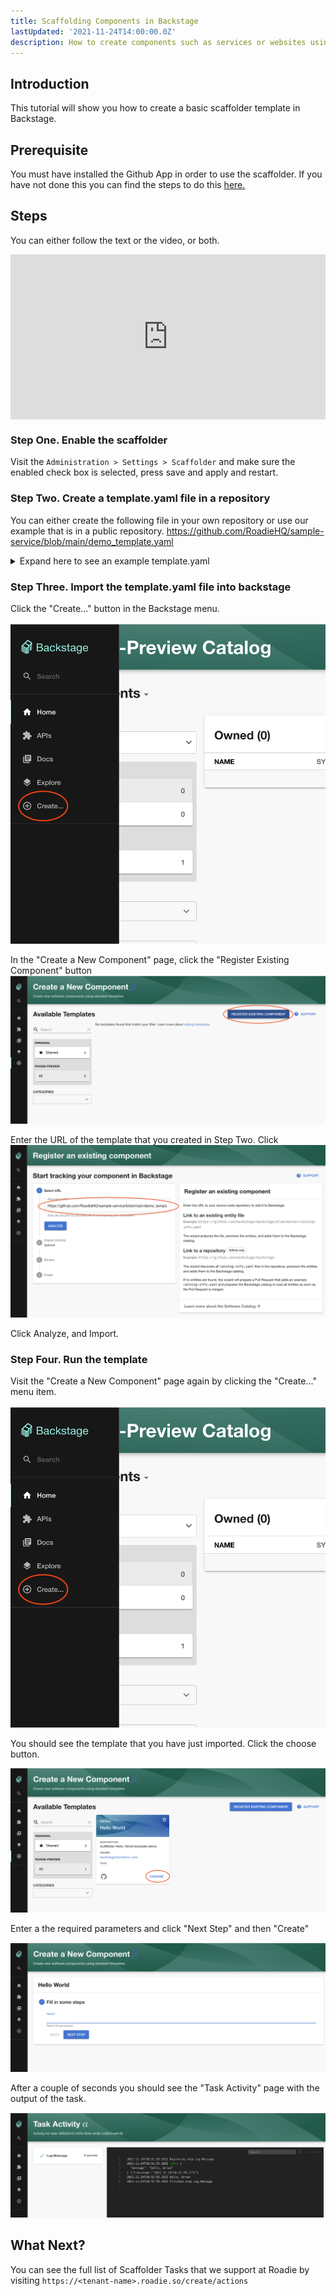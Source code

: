 ```yaml
---
title: Scaffolding Components in Backstage
lastUpdated: '2021-11-24T14:00:00.0Z'
description: How to create components such as services or websites using the Backstage scaffolder.
---
```


## Introduction

This tutorial will show you how to create a basic scaffolder template in Backstage.

## Prerequisite 
You must have installed the Github App in order to use the scaffolder. If you have not done this you can find the steps to do this [here.](https://roadie.io/docs/getting-started/getting-started-for-admins/#connect-roadie-to-github) 

## Steps

You can either follow the text or the video, or both.

<div style="position: relative; padding-bottom: 52.42718446601942%; height: 0;"><iframe src="https://www.loom.com/embed/da6159c4ca39458cb5ad03138612a5a3" frameborder="0" webkitallowfullscreen mozallowfullscreen allowfullscreen style="position: absolute; top: 0; left: 0; width: 100%; height: 100%;"></iframe></div>

### Step One. Enable the scaffolder

Visit the `Administration > Settings > Scaffolder` and make sure the enabled check box is selected, press save and apply and restart.

### Step Two. Create a template.yaml file in a repository

You can either create the following file in your own repository or use our example that is in a public repository. https://github.com/RoadieHQ/sample-service/blob/main/demo_template.yaml

<details>
  <summary>Expand here to see an example template.yaml</summary>

```yaml
apiVersion: backstage.io/v1beta2
kind: Template
# some metadata about the template itself
metadata:
  name: hello-world
  title: Hello World
  description: scaffolder Hello, World template demo
spec:
  owner: backstage/techdocs-core
  type: service

  parameters:
    - title: Fill in some steps
      required:
        - name
      properties:
        name:
          title: Name
          type: string
          description: Name of new project
          ui:autofocus: true
          ui:options:
            rows: 5

  # here's the steps that are executed in series in the scaffolder backend
  steps:
    - id: log-message
      name: Log Message
      action: debug:log
      input:
        message: "Hello, {{ parameters.name }}"
```

</details>

### Step Three. Import the template.yaml file into backstage

Click the "Create..." button in the Backstage menu.

![scaffolder-link.png](scaffolder-link.png)

In the "Create a New Component" page, click the "Register Existing Component" button
![register-new-component.png](register-new-component.png)

Enter the URL of the template that you created in Step Two. Click
![create-existing-component.png](create-existing-component.png)

Click Analyze, and Import.

### Step Four. Run the template

Visit the "Create a New Component" page again by clicking the "Create..." menu item.

![scaffolder-link.png](scaffolder-link.png)

You should see the template that you have just imported. Click the choose button.

![choose-template.png](choose-template.png)

Enter a the required parameters and click "Next Step" and then "Create"

![enter-paramaters.png](enter-paramaters.png)

After a couple of seconds you should see the "Task Activity" page with the output of the task.

![task-activity.png](task-activity.png)

## What Next? 

You can see the full list of Scaffolder Tasks that we support at Roadie by visiting `https://<tenant-name>.roadie.so/create/actions`
